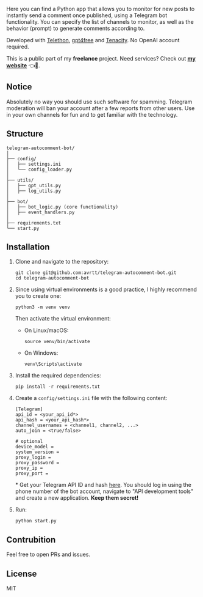 Here you can find a Python app that allows you to monitor for new posts to instantly send a comment once published, using a Telegram bot functionality. You can specify the list of channels to monitor, as well as the behavior (prompt) to generate comments according to.  

Developed with [Telethon](https://github.com/LonamiWebs/Telethon), [gpt4free](https://github.com/xtekky/gpt4free) and [Tenacity](https://github.com/jd/tenacity). No OpenAI account required.

This is a public part of my **freelance** project. Need services? Check out **[my website](https://avrtt.github.io/freelance)** 👈👀.   

## Notice
Absolutely no way you should use such software for spamming. Telegram moderation will ban your account after a few reports from other users. Use in your own channels for fun and to get familiar with the technology. 

## Structure

```
telegram-autocomment-bot/
│
├── config/
│   ├── settings.ini
│   └── config_loader.py
│
├── utils/
│   ├── gpt_utils.py
│   ├── log_utils.py
│
├── bot/
│   ├── bot_logic.py (core functionality)
│   ├── event_handlers.py
│
├── requirements.txt
└── start.py
```

## Installation
1. Clone and navigate to the repository:
    ```
    git clone git@github.com:avrtt/telegram-autocomment-bot.git
    cd telegram-autocomment-bot
    ```

2. Since using virtual environments is a good practice, I highly recommend you to create one:
    ```
    python3 -m venv venv
    ```

    Then activate the virtual environment:
    - On Linux/macOS:
        ```
        source venv/bin/activate
        ```
    - On Windows:
        ```
        venv\Scripts\activate
        ```

3. Install the required dependencies:
    ```
    pip install -r requirements.txt
    ```

4. Create a `config/settings.ini` file with the following content:
    ```
    [Telegram]
    api_id = <your_api_id*>
    api_hash = <your_api_hash*>
    channel_usernames = <channel1, channel2, ...>
    auto_join = <true/false>

    # optional
    device_model =
    system_version =
    proxy_login =
    proxy_password =
    proxy_ip =
    proxy_port =
    ```
    \* Get your Telegram API ID and hash [here](https://my.telegram.org/auth). You should log in using the phone number of the bot account, navigate to "API development tools" and create a new application. **Keep them secret!**

5. Run:
    ```
    python start.py
    ```

## Contrubition
Feel free to open PRs and issues.

## License
MIT
